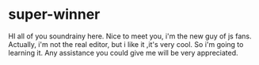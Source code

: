 # super-winner
HI all of you
soundrainy here. Nice to meet you, i'm the new guy of js fans. Actually, i'm not the real editor, but i like it ,it's very cool.
So i'm going to learning it. Any assistance you could give me will be very appreciated.
